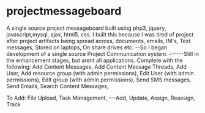 # projectmessageboard
A single source project messageboard built using php3, jquery, javascript,mysql, ajax, html5, css.
I built this because I was tired of project after project artifacts being spread across, documents, emails, IM's, Text messages, Stored on laptops, On share drives etc.
--So I began development of a single source Project Communication system.
------Still in the enhancement stages, but arent all applications.
Complete with the following:
Add Content Messages,
Add Content Message Threads,
Add User,
Add resource group (with admin permissions),
Edit User (with admin permissions),
Edit group (with admin permissions),
Send SMS messages,
Send Emails,
Search Content Messages,



To Add:
File Upload,
Task Management,
---Add, Update, Assign, Reassign, Track
